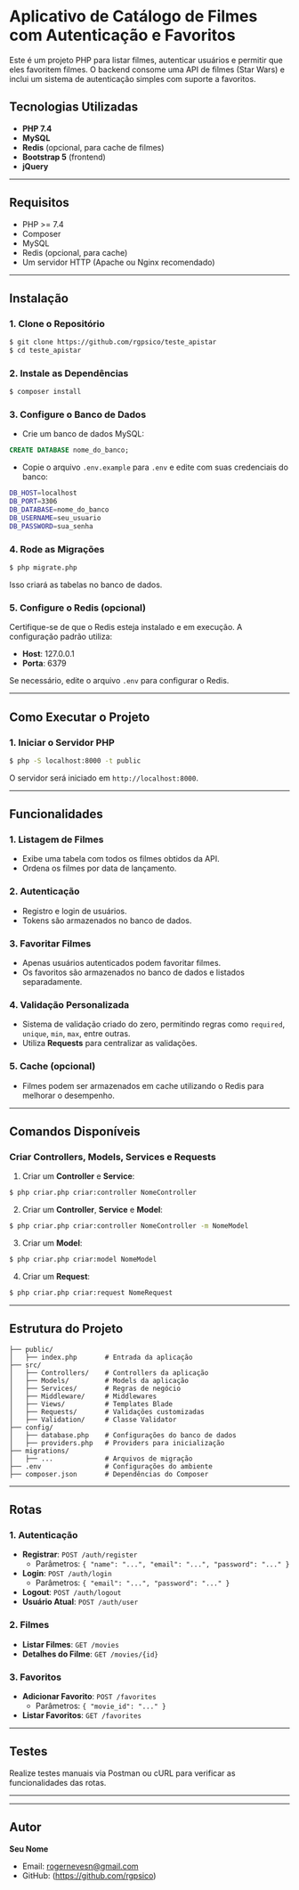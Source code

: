 # Aplicativo de Catálogo de Filmes com Autenticação e Favoritos

Este é um projeto PHP para listar filmes, autenticar usuários e permitir que eles favoritem filmes. O backend consome uma API de filmes (Star Wars) e inclui um sistema de autenticação simples com suporte a favoritos.

## Tecnologias Utilizadas

- **PHP 7.4**
- **MySQL**
- **Redis** (opcional, para cache de filmes)
- **Bootstrap 5** (frontend)
- **jQuery**

---

## Requisitos

- PHP >= 7.4
- Composer
- MySQL
- Redis (opcional, para cache)
- Um servidor HTTP (Apache ou Nginx recomendado)

---

## Instalação

### 1. Clone o Repositório

```bash
$ git clone https://github.com/rgpsico/teste_apistar
$ cd teste_apistar
```

### 2. Instale as Dependências

```bash
$ composer install
```

### 3. Configure o Banco de Dados

- Crie um banco de dados MySQL:

```sql
CREATE DATABASE nome_do_banco;
```

- Copie o arquivo `.env.example` para `.env` e edite com suas credenciais do banco:

```bash
DB_HOST=localhost
DB_PORT=3306
DB_DATABASE=nome_do_banco
DB_USERNAME=seu_usuario
DB_PASSWORD=sua_senha
```

### 4. Rode as Migrações

```bash
$ php migrate.php
```

Isso criará as tabelas no banco de dados.

### 5. Configure o Redis (opcional)

Certifique-se de que o Redis esteja instalado e em execução. A configuração padrão utiliza:

- **Host**: 127.0.0.1
- **Porta**: 6379

Se necessário, edite o arquivo `.env` para configurar o Redis.

---

## Como Executar o Projeto

### 1. Iniciar o Servidor PHP

```bash
$ php -S localhost:8000 -t public
```

O servidor será iniciado em `http://localhost:8000`.

---

## Funcionalidades

### 1. Listagem de Filmes

- Exibe uma tabela com todos os filmes obtidos da API.
- Ordena os filmes por data de lançamento.

### 2. Autenticação

- Registro e login de usuários.
- Tokens são armazenados no banco de dados.

### 3. Favoritar Filmes

- Apenas usuários autenticados podem favoritar filmes.
- Os favoritos são armazenados no banco de dados e listados separadamente.

### 4. Validação Personalizada

- Sistema de validação criado do zero, permitindo regras como `required`, `unique`, `min`, `max`, entre outras.
- Utiliza **Requests** para centralizar as validações.

### 5. Cache (opcional)

- Filmes podem ser armazenados em cache utilizando o Redis para melhorar o desempenho.

---

## Comandos Disponíveis

### Criar Controllers, Models, Services e Requests

1. Criar um **Controller** e **Service**:

```bash
$ php criar.php criar:controller NomeController
```

2. Criar um **Controller**, **Service** e **Model**:

```bash
$ php criar.php criar:controller NomeController -m NomeModel
```

3. Criar um **Model**:

```bash
$ php criar.php criar:model NomeModel
```

4. Criar um **Request**:

```bash
$ php criar.php criar:request NomeRequest
```

---

## Estrutura do Projeto

```
├── public/
│   ├── index.php       # Entrada da aplicação
├── src/
│   ├── Controllers/    # Controllers da aplicação
│   ├── Models/         # Models da aplicação
│   ├── Services/       # Regras de negócio
│   ├── Middleware/     # Middlewares
│   ├── Views/          # Templates Blade
│   ├── Requests/       # Validações customizadas
│   ├── Validation/     # Classe Validator
├── config/
│   ├── database.php    # Configurações do banco de dados
│   ├── providers.php   # Providers para inicialização
├── migrations/
│   ├── ...             # Arquivos de migração
├── .env                # Configurações do ambiente
├── composer.json       # Dependências do Composer
```

---

## Rotas

### 1. Autenticação

- **Registrar**: `POST /auth/register`
  - Parâmetros: `{ "name": "...", "email": "...", "password": "..." }`
- **Login**: `POST /auth/login`
  - Parâmetros: `{ "email": "...", "password": "..." }`
- **Logout**: `POST /auth/logout`
- **Usuário Atual**: `POST /auth/user`

### 2. Filmes

- **Listar Filmes**: `GET /movies`
- **Detalhes do Filme**: `GET /movies/{id}`

### 3. Favoritos

- **Adicionar Favorito**: `POST /favorites`
  - Parâmetros: `{ "movie_id": "..." }`
- **Listar Favoritos**: `GET /favorites`

---

## Testes

Realize testes manuais via Postman ou cURL para verificar as funcionalidades das rotas.

---

---

## Autor

**Seu Nome**

- Email: rogernevesn@gmail.com
- GitHub: (https://github.com/rgpsico)
